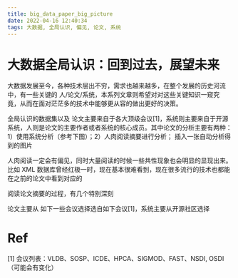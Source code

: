 ```yaml
---
title: big_data_paper_big_picture
date: 2022-04-16 12:40:34
tags: 大数据, 全局认识, 偏见, 论文, 系统
---
```



# 大数据全局认识：回到过去，展望未来


大数据发展至今，各种技术层出不穷，需求也越来越多，在整个发展的历史河流中，有一些关键的 人/论文/系统，本系列文章则希望对对这些关键知识一窥究竟，从而在面对茫茫多的技术中能够更从容的做出更好的决策。

<!-- more -->

全局认识的数据集以及
论文主要来自于各大顶级会议[1]，系统则主要来自于开源系统，人则是论文的主要作者或者系统的核心成员。其中论文的分析主要有两种：1）使用系统分析（参考下图）；2）人肉阅读摘要进行分析；
插入一张自动分析得到的图片

人肉阅读一定会有偏见，同时大量阅读的时候一些共性现象也会明显的显现出来。比如 XML 数据库曾经红极一时，现在基本很难看到，现在很多流行的技术也都能在之前的论文中看到对应的

阅读论文摘要的过程，有几个特别深刻

论文主要从 如下一些会议选择选自如下会议[1]，系统主要从开源社区选择



# Ref
[1] 会议列表：VLDB、SOSP、ICDE、HPCA、SIGMOD、FAST、NSDI, OSDI（可能会有变化）
